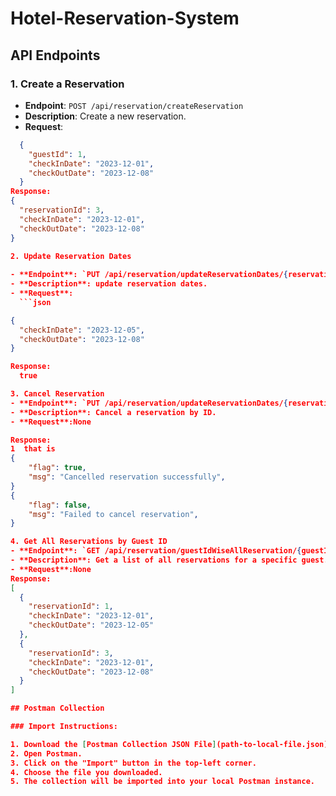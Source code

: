 # Hotel-Reservation-System

## API Endpoints
 
### 1. Create a Reservation

- **Endpoint**: `POST /api/reservation/createReservation`
- **Description**: Create a new reservation.
- **Request**:
```json
  {
    "guestId": 1,
    "checkInDate": "2023-12-01",
    "checkOutDate": "2023-12-08"
  }
Response:
{
  "reservationId": 3,
  "checkInDate": "2023-12-01",
  "checkOutDate": "2023-12-08"
}
  
2. Update Reservation Dates

- **Endpoint**: `PUT /api/reservation/updateReservationDates/{reservationId}`
- **Description**: update reservation dates.
- **Request**:
  ```json

{
  "checkInDate": "2023-12-05",
  "checkOutDate": "2023-12-08"
}

Response:
  true

3. Cancel Reservation
- **Endpoint**: `PUT /api/reservation/updateReservationDates/{reservationId}`
- **Description**: Cancel a reservation by ID.
- **Request**:None

Response:
1  that is
{
    "flag": true,
    "msg": "Cancelled reservation successfully",
}
{
    "flag": false,
    "msg": "Failed to cancel reservation",
}

4. Get All Reservations by Guest ID
- **Endpoint**: `GET /api/reservation/guestIdWiseAllReservation/{guestId}`
- **Description**: Get a list of all reservations for a specific guest.
- **Request**:None
Response:
[
  {
    "reservationId": 1,
    "checkInDate": "2023-12-01",
    "checkOutDate": "2023-12-05"
  },
  {
    "reservationId": 3,
    "checkInDate": "2023-12-01",
    "checkOutDate": "2023-12-08"
  }
]

## Postman Collection

### Import Instructions:

1. Download the [Postman Collection JSON File](path-to-local-file.json).
2. Open Postman.
3. Click on the "Import" button in the top-left corner.
4. Choose the file you downloaded.
5. The collection will be imported into your local Postman instance.

